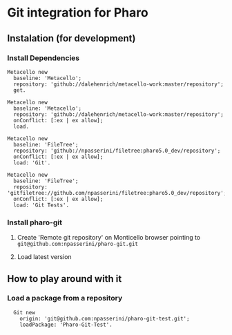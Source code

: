 # Git integration for Pharo

## Instalation (for development)

### Install Dependencies
```
Metacello new
  baseline: 'Metacello';
  repository: 'github://dalehenrich/metacello-work:master/repository';
  get.

Metacello new
  baseline: 'Metacello';
  repository: 'github://dalehenrich/metacello-work:master/repository';
  onConflict: [:ex | ex allow];
  load.

Metacello new
  baseline: 'FileTree';
  repository: 'github://npasserini/filetree:pharo5.0_dev/repository';
  onConflict: [:ex | ex allow];
  load: 'Git'.

Metacello new
  baseline: 'FileTree';
  repository: 'gitfiletree://github.com/npasserini/filetree:pharo5.0_dev/repository';
  onConflict: [:ex | ex allow];
  load: 'Git Tests'.
```

### Install pharo-git
 1. Create 'Remote git repository' on Monticello browser pointing to `git@github.com:npasserini/pharo-git.git`

 2. Load latest version

## How to play around with it
### Load a package from a repository
```
  Git new
    origin: 'git@github.com:npasserini/pharo-git-test.git';
    loadPackage: 'Pharo-Git-Test'.
```

